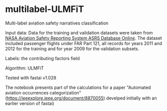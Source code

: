 # multilabel-ULMFiT
Multi-label aviation safety narratives classification

Input data: Data for the training and validation datasets were taken from [NASA Aviation Safety Reporting System ASRS Database Online](https://asrs.arc.nasa.gov/search/database.html). The dataset included passenger flights under FAR Part 121, all records for years 2011 and 2012 for the training and for year 2009 for the validation subsets. 

Labels: the contributing factors field

Algorithm:  ULMFiT

Tested with fastai v1.028

The notebook presents part of the calculations for a paper "Automated aviation occurrences categorization" (https://ieeexplore.ieee.org/document/8870055) develped initially with an earlier version of fastai)
